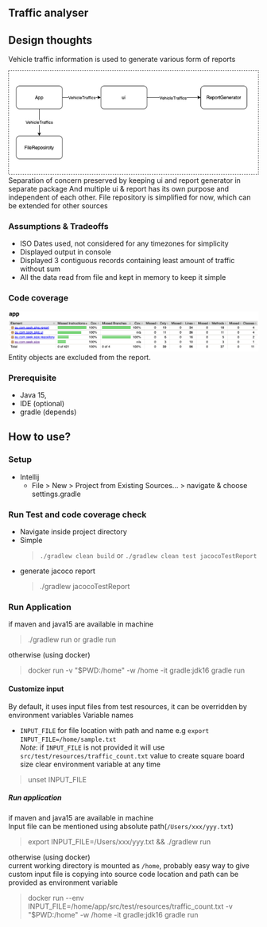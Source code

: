 ## Traffic analyser

## Design thoughts

Vehicle traffic information is used to generate various form of reports

![Design Diagram](document/Design.png)
Separation of concern preserved by keeping ui and report generator in separate package And multiple
ui & report has its own purpose and independent of each other. File repository is simplified for
now, which can be extended for other sources

### Assumptions & Tradeoffs

* ISO Dates used, not considered for any timezones for simplicity
* Displayed output in console
* Displayed 3 contiguous records containing least amount of traffic without sum
* All the data read from file and kept in memory to keep it simple

### Code coverage

![Coverage Report](document/Code_coverage.png)
Entity objects are excluded from the report.

### Prerequisite

* Java 15,
* IDE (optional)
* gradle (depends)

## How to use?

### Setup

* Intellij
    * File > New > Project from Existing Sources... > navigate & choose settings.gradle

### Run Test and code coverage check

* Navigate inside project directory
* Simple
  > `./gradlew clean build` or `./gradlew clean test jacocoTestReport`
* generate jacoco report
  > ./gradlew jacocoTestReport

### Run Application

if maven and java15 are available in machine
<blockquote>
./gradlew run or gradle run
</blockquote>
otherwise (using docker)  
<blockquote>
docker run -v "$PWD:/home" -w /home -it gradle:jdk16 gradle run
</blockquote>

#### Customize input

By default, it uses input files from test resources, it can be overridden by environment variables
Variable names

* `INPUT_FILE` for file location with path and name e.g `export INPUT_FILE=/home/sample.txt`  
  _Note_: if `INPUT_FILE` is not provided it will use `src/test/resources/traffic_count.txt` value
  to create square board size clear environment variable at any time

<blockquote>
unset INPUT_FILE
</blockquote>

##### Run application

if maven and java15 are available in machine  
Input file can be mentioned using absolute path(`/Users/xxx/yyy.txt`)
<blockquote>
export INPUT_FILE=/Users/xxx/yyy.txt && ./gradlew run
</blockquote>

otherwise (using docker)  
current working directory is mounted as `/home`, probably easy way to give custom input file is
copying into source code location and path can be provided as environment variable

<blockquote>
docker run --env INPUT_FILE=/home/app/src/test/resources/traffic_count.txt -v "$PWD:/home" -w /home -it gradle:jdk16 gradle run
</blockquote>
